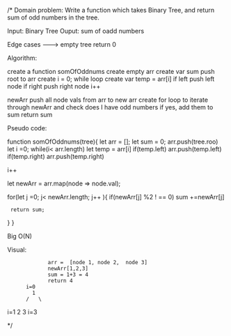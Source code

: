 /*
Domain problem:
Write a function which takes Binary Tree, and return sum of odd numbers in the tree.

Input: Binary Tree
Ouput: sum of oadd numbers

Edge cases ---> empty tree  return 0

Algorithm:

create a function somOfOddnums
create empty arr
create var sum
push root to arr
create i = 0;
while loop
create var temp = arr[i]
if left push left node
if right push right node
i++

newArr push all node vals from arr to new arr
 create for loop to iterate through newArr and check does I have odd numbers
 if yes, add them to sum
 return sum

 Pseudo code:

 function somOfOddnums(tree){
   let arr = [];
   let sum = 0;
   arr.push(tree.roo)
   let i =0;
   while(i< arr.length)
   let temp = arr[i]
   if(temp.left)
   arr.push(temp.left)
   if(temp.right)
   arr.push(temp.right)

   i++

   let newArr = arr.map(node => node.val);

   for(let j =0; j< newArr.length; j++ ){
     if(newArr[j] %2 ! == 0)
     sum +=newArr[j]

     return sum;
   }
 }


 Big O(N)

 Visual:

                 arr =  [node 1, node 2,  node 3]
                 newArr[1,2,3]
                 sum = 1+3 = 4
                 return 4
          i=0
            1
          /   \
 i=1   2        3 i=3

*/